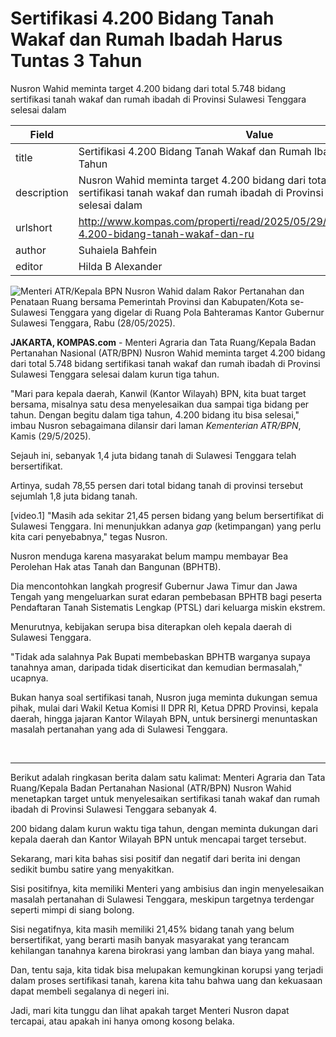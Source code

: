 # Sertifikasi 4.200 Bidang Tanah Wakaf dan Rumah Ibadah Harus Tuntas 3 Tahun

Nusron Wahid meminta target 4.200 bidang dari total 5.748 bidang sertifikasi tanah wakaf dan rumah ibadah di Provinsi Sulawesi Tenggara selesai dalam 

| Field       | Value                                                       |
|-------------|-------------------------------------------------------------|
| title       | Sertifikasi 4.200 Bidang Tanah Wakaf dan Rumah Ibadah Harus Tuntas 3 Tahun |
| description | Nusron Wahid meminta target 4.200 bidang dari total 5.748 bidang sertifikasi tanah wakaf dan rumah ibadah di Provinsi Sulawesi Tenggara selesai dalam  |
| urlshort    | http://www.kompas.com/properti/read/2025/05/29/140000521/sertifikasi-4.200-bidang-tanah-wakaf-dan-ru |
| author      | Suhaiela Bahfein |
| editor      | Hilda B Alexander |

![Menteri ATR/Kepala BPN Nusron Wahid dalam Rakor Pertanahan dan Penataan Ruang bersama Pemerintah Provinsi dan Kabupaten/Kota se-Sulawesi Tenggara yang digelar di Ruang Pola Bahteramas Kantor Gubernur Sulawesi Tenggara, Rabu (28/05/2025).](https://asset.kompas.com/crops/SBqI-YgYBmHHhadOrtjalY1-kR4=/0x0:4160x2773/750x500/data/photo/2025/05/29/6837c094211c1.jpeg)

**JAKARTA, KOMPAS.com** - Menteri Agraria dan Tata Ruang/Kepala Badan Pertanahan Nasional (ATR/BPN) Nusron Wahid meminta target 4.200 bidang dari total 5.748 bidang sertifikasi tanah wakaf dan rumah ibadah di Provinsi Sulawesi Tenggara selesai dalam kurun tiga tahun.

"Mari para kepala daerah, Kanwil (Kantor Wilayah) BPN, kita buat target bersama, misalnya satu desa menyelesaikan dua sampai tiga bidang per tahun. Dengan begitu dalam tiga tahun, 4.200 bidang itu bisa selesai," imbau Nusron sebagaimana dilansir dari laman *Kementerian ATR/BPN*, Kamis (29/5/2025).

Sejauh ini, sebanyak 1,4 juta bidang tanah di Sulawesi Tenggara telah bersertifikat.

Artinya, sudah 78,55 persen dari total bidang tanah di provinsi tersebut sejumlah 1,8 juta bidang tanah.

\[video.1\] "Masih ada sekitar 21,45 persen bidang yang belum bersertifikat di Sulawesi Tenggara. Ini menunjukkan adanya *gap* (ketimpangan) yang perlu kita cari penyebabnya,\" tegas Nusron.

Nusron menduga karena masyarakat belum mampu membayar Bea Perolehan Hak atas Tanah dan Bangunan (BPHTB).

Dia mencontohkan langkah progresif Gubernur Jawa Timur dan Jawa Tengah yang mengeluarkan surat edaran pembebasan BPHTB bagi peserta Pendaftaran Tanah Sistematis Lengkap (PTSL) dari keluarga miskin ekstrem.

Menurutnya, kebijakan serupa bisa diterapkan oleh kepala daerah di Sulawesi Tenggara.

"Tidak ada salahnya Pak Bupati membebaskan BPHTB warganya supaya tanahnya aman, daripada tidak diserticikat dan kemudian bermasalah," ucapnya.

Bukan hanya soal sertifikasi tanah, Nusron juga meminta dukungan semua pihak, mulai dari Wakil Ketua Komisi II DPR RI, Ketua DPRD Provinsi, kepala daerah, hingga jajaran Kantor Wilayah BPN, untuk bersinergi menuntaskan masalah pertanahan yang ada di Sulawesi Tenggara.

 

---
Berikut adalah ringkasan berita dalam satu kalimat: Menteri Agraria dan Tata Ruang/Kepala Badan Pertanahan Nasional (ATR/BPN) Nusron Wahid menetapkan target untuk menyelesaikan sertifikasi tanah wakaf dan rumah ibadah di Provinsi Sulawesi Tenggara sebanyak 4.

200 bidang dalam kurun waktu tiga tahun, dengan meminta dukungan dari kepala daerah dan Kantor Wilayah BPN untuk mencapai target tersebut.



Sekarang, mari kita bahas sisi positif dan negatif dari berita ini dengan sedikit bumbu satire yang menyakitkan.

 Sisi positifnya, kita memiliki Menteri yang ambisius dan ingin menyelesaikan masalah pertanahan di Sulawesi Tenggara, meskipun targetnya terdengar seperti mimpi di siang bolong.

 Sisi negatifnya, kita masih memiliki 21,45% bidang tanah yang belum bersertifikat, yang berarti masih banyak masyarakat yang terancam kehilangan tanahnya karena birokrasi yang lamban dan biaya yang mahal.

 Dan, tentu saja, kita tidak bisa melupakan kemungkinan korupsi yang terjadi dalam proses sertifikasi tanah, karena kita tahu bahwa uang dan kekuasaan dapat membeli segalanya di negeri ini.

 Jadi, mari kita tunggu dan lihat apakah target Menteri Nusron dapat tercapai, atau apakah ini hanya omong kosong belaka.
